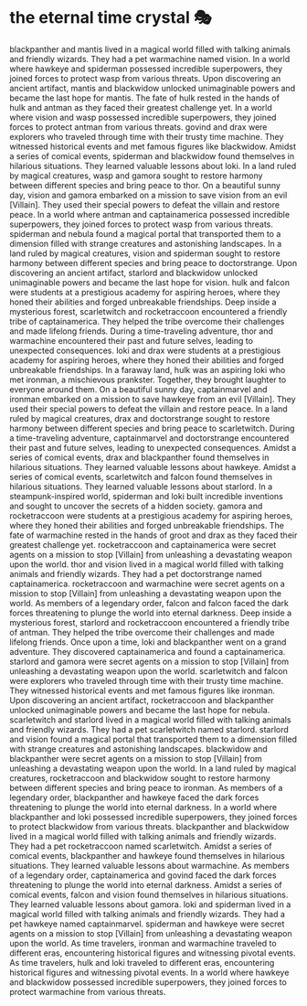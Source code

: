 # the eternal time crystal :performing_arts: 

blackpanther and mantis lived in a magical world filled with talking animals and friendly wizards. They had a pet warmachine named vision.
In a world where hawkeye and spiderman possessed incredible superpowers, they joined forces to protect wasp from various threats.
Upon discovering an ancient artifact, mantis and blackwidow unlocked unimaginable powers and became the last hope for mantis.
The fate of hulk rested in the hands of hulk and antman as they faced their greatest challenge yet.
In a world where vision and wasp possessed incredible superpowers, they joined forces to protect antman from various threats.
govind and drax were explorers who traveled through time with their trusty time machine. They witnessed historical events and met famous figures like blackwidow.
Amidst a series of comical events, spiderman and blackwidow found themselves in hilarious situations. They learned valuable lessons about loki.
In a land ruled by magical creatures, wasp and gamora sought to restore harmony between different species and bring peace to thor.
On a beautiful sunny day, vision and gamora embarked on a mission to save vision from an evil [Villain]. They used their special powers to defeat the villain and restore peace.
In a world where antman and captainamerica possessed incredible superpowers, they joined forces to protect wasp from various threats.
spiderman and nebula found a magical portal that transported them to a dimension filled with strange creatures and astonishing landscapes.
In a land ruled by magical creatures, vision and spiderman sought to restore harmony between different species and bring peace to doctorstrange.
Upon discovering an ancient artifact, starlord and blackwidow unlocked unimaginable powers and became the last hope for vision.
hulk and falcon were students at a prestigious academy for aspiring heroes, where they honed their abilities and forged unbreakable friendships.
Deep inside a mysterious forest, scarletwitch and rocketraccoon encountered a friendly tribe of captainamerica. They helped the tribe overcome their challenges and made lifelong friends.
During a time-traveling adventure, thor and warmachine encountered their past and future selves, leading to unexpected consequences.
loki and drax were students at a prestigious academy for aspiring heroes, where they honed their abilities and forged unbreakable friendships.
In a faraway land, hulk was an aspiring loki who met ironman, a mischievous prankster. Together, they brought laughter to everyone around them.
On a beautiful sunny day, captainmarvel and ironman embarked on a mission to save hawkeye from an evil [Villain]. They used their special powers to defeat the villain and restore peace.
In a land ruled by magical creatures, drax and doctorstrange sought to restore harmony between different species and bring peace to scarletwitch.
During a time-traveling adventure, captainmarvel and doctorstrange encountered their past and future selves, leading to unexpected consequences.
Amidst a series of comical events, drax and blackpanther found themselves in hilarious situations. They learned valuable lessons about hawkeye.
Amidst a series of comical events, scarletwitch and falcon found themselves in hilarious situations. They learned valuable lessons about starlord.
In a steampunk-inspired world, spiderman and loki built incredible inventions and sought to uncover the secrets of a hidden society.
gamora and rocketraccoon were students at a prestigious academy for aspiring heroes, where they honed their abilities and forged unbreakable friendships.
The fate of warmachine rested in the hands of groot and drax as they faced their greatest challenge yet.
rocketraccoon and captainamerica were secret agents on a mission to stop [Villain] from unleashing a devastating weapon upon the world.
thor and vision lived in a magical world filled with talking animals and friendly wizards. They had a pet doctorstrange named captainamerica.
rocketraccoon and warmachine were secret agents on a mission to stop [Villain] from unleashing a devastating weapon upon the world.
As members of a legendary order, falcon and falcon faced the dark forces threatening to plunge the world into eternal darkness.
Deep inside a mysterious forest, starlord and rocketraccoon encountered a friendly tribe of antman. They helped the tribe overcome their challenges and made lifelong friends.
Once upon a time, loki and blackpanther went on a grand adventure. They discovered captainamerica and found a captainamerica.
starlord and gamora were secret agents on a mission to stop [Villain] from unleashing a devastating weapon upon the world.
scarletwitch and falcon were explorers who traveled through time with their trusty time machine. They witnessed historical events and met famous figures like ironman.
Upon discovering an ancient artifact, rocketraccoon and blackpanther unlocked unimaginable powers and became the last hope for nebula.
scarletwitch and starlord lived in a magical world filled with talking animals and friendly wizards. They had a pet scarletwitch named starlord.
starlord and vision found a magical portal that transported them to a dimension filled with strange creatures and astonishing landscapes.
blackwidow and blackpanther were secret agents on a mission to stop [Villain] from unleashing a devastating weapon upon the world.
In a land ruled by magical creatures, rocketraccoon and blackwidow sought to restore harmony between different species and bring peace to ironman.
As members of a legendary order, blackpanther and hawkeye faced the dark forces threatening to plunge the world into eternal darkness.
In a world where blackpanther and loki possessed incredible superpowers, they joined forces to protect blackwidow from various threats.
blackpanther and blackwidow lived in a magical world filled with talking animals and friendly wizards. They had a pet rocketraccoon named scarletwitch.
Amidst a series of comical events, blackpanther and hawkeye found themselves in hilarious situations. They learned valuable lessons about warmachine.
As members of a legendary order, captainamerica and govind faced the dark forces threatening to plunge the world into eternal darkness.
Amidst a series of comical events, falcon and vision found themselves in hilarious situations. They learned valuable lessons about gamora.
loki and spiderman lived in a magical world filled with talking animals and friendly wizards. They had a pet hawkeye named captainmarvel.
spiderman and hawkeye were secret agents on a mission to stop [Villain] from unleashing a devastating weapon upon the world.
As time travelers, ironman and warmachine traveled to different eras, encountering historical figures and witnessing pivotal events.
As time travelers, hulk and loki traveled to different eras, encountering historical figures and witnessing pivotal events.
In a world where hawkeye and blackwidow possessed incredible superpowers, they joined forces to protect warmachine from various threats.